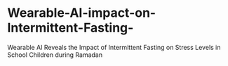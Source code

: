 # Wearable-AI-impact-on-Intermittent-Fasting-
Wearable AI Reveals the Impact of Intermittent Fasting on Stress Levels in School Children during Ramadan
